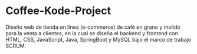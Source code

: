 # Coffee-Kode-Project
Diseño web de tienda en línea (e-commerce) de café en grano y molido para la venta a clientes, en la cual se diseña el backend y frontend con HTML, CSS, JavaScript, Java, SpringBoot y MySQL bajo el marco de trabajo SCRUM.
